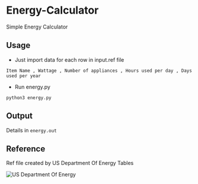 # Energy-Calculator
Simple Energy Calculator

## Usage			



- Just import data for each row in input.ref file							


```
Item Name , Wattage , Number of appliances , Hours used per day , Days used per year 
```					


- Run energy.py					

```
python3 energy.py
```


## Output

Details in ```energy.out```			

## Reference

Ref file created by US Department Of Energy Tables   						

 
![US Department Of Energy](http://www.qpage.ir/images/doe.png)


